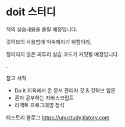 # doit 스터디

책의 실습내용을 올릴 예정입니다.

깃허브의 사용법에 익숙해지기 위함이라,

정리되지 않은 짜투리 실습 코드가 커밋될 예정입니다.

.

참고 서적

- Do it 지옥에서 온 문서 관리자 깃 & 깃허브 입문
- 혼자 공부하는 자바스크립트
- 리액트 프로그래밍 정석

티스토리 블로그
https://unustudy.tistory.com
